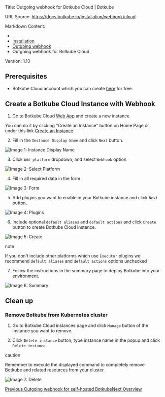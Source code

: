 Title: Outgoing webhook for Botkube Cloud | Botkube

URL Source: https://docs.botkube.io/installation/webhook/cloud

Markdown Content:
*   [](https://docs.botkube.io/)
*   [Installation](https://docs.botkube.io/)
*   [Outgoing webhook](https://docs.botkube.io/installation/webhook/)
*   Outgoing webhook for Botkube Cloud

Version: 1.10

Prerequisites[​](#prerequisites"DirectlinktoPrerequisites")
---------------------------------------------------------------

*   Botkube Cloud account which you can create [here](https://app.botkube.io/) for free.

Create a Botkube Cloud Instance with Webhook[​](#create-a-botkube-cloud-instance-with-webhook"DirectlinktoCreateaBotkubeCloudInstancewithWebhook")
------------------------------------------------------------------------------------------------------------------------------------------------------------

1.  Go to Botkube Cloud [Web App](https://app.botkube.io/) and create a new instance.

You can do it by clicking "Create an Instance" button on Home Page or under this link [Create an Instance](https://app.botkube.io/instances/add)

2.  Fill in the `Instance Display Name` and click `Next` button.

![Image 1: Instance Display Name](https://docs.botkube.io/assets/images/webhook_instance_display_name-b35605d19eef1ecc93de54d6eefacae5.png)

3.  Click `Add platform` dropdown, and select `Webhook` option.

![Image 2: Select Platform](https://docs.botkube.io/assets/images/webhook_platform_select-aac36ca4e34549bef88cc00b3603f4ac.png)

4.  Fill in all required data in the form

![Image 3: Form](https://docs.botkube.io/assets/images/webhook_form-ccd69a8ec75ac03c98154db9bcf32b13.png)

5.  Add plugins you want to enable in your Botkube instance and click `Next` button.

![Image 4: Plugins](https://docs.botkube.io/assets/images/webhook_add_plugins-0bafa9371a2d3bccfc36c138bd442456.png)

6.  Include optional `default aliases` and `default actions` and click `Create` button to create Botkube Cloud instance.

![Image 5: Create](https://docs.botkube.io/assets/images/webhook_create-27a060686f00b0fb21f01839fd959e04.png)

note

If you don't include other platforms which use `Executor` plugins we recommend `default aliases` and `default actions` options unchecked

7.  Follow the instructions in the summary page to deploy Botkube into your environment.

![Image 6: Summary](https://docs.botkube.io/assets/images/webhook_summary-bfdc3ff0af6735b41a17d7219fd6b6f0.png)


Clean up[​](#clean-up"DirectlinktoCleanup")
------------------------------------------------

### Remove Botkube from Kubernetes cluster[​](#remove-botkube-from-kubernetes-cluster"DirectlinktoRemoveBotkubefromKubernetescluster")

1.  Go to Botkube Cloud instances page and click `Manage` button of the instance you want to remove.

2.  Click `Delete instance` button, type instance name in the popup and click `Delete instance`.

caution

Remember to execute the displayed command to completely remove Botkube and related resources from your cluster.

![Image 7: Delete](https://docs.botkube.io/assets/images/webhook_instance_delete-27fe3622760a4cbbd7c92d13d7ddcd41.png)


[Previous Outgoing webhook for self-hosted Botkube](https://docs.botkube.io/installation/webhook/self-hosted)[Next Overview](https://docs.botkube.io/examples-and-tutorials/)
